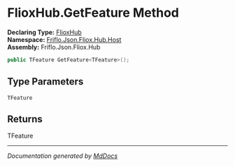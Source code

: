 ﻿<!--  
  <auto-generated>   
    The contents of this file were generated by a tool.  
    Changes to this file may be list if the file is regenerated  
  </auto-generated>   
-->

# FlioxHub.GetFeature Method

**Declaring Type:** [FlioxHub](../index.md)  
**Namespace:** [Friflo.Json.Fliox.Hub.Host](../../index.md)  
**Assembly:** Friflo.Json.Fliox.Hub

```csharp
public TFeature GetFeature<TFeature>();
```

## Type Parameters

`TFeature`

## Returns

TFeature

___

*Documentation generated by [MdDocs](https://github.com/ap0llo/mddocs)*
